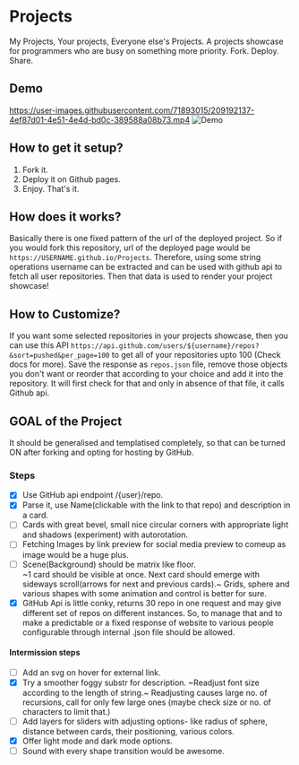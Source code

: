 # Projects
My Projects, Your projects, Everyone else's Projects. A projects showcase for programmers who are busy on something more priority. Fork. Deploy. Share.

## Demo
https://user-images.githubusercontent.com/71893015/209192137-4ef87d01-4e51-4e4d-bd0c-389588a08b73.mp4
![Demo](https://youtu.be/DcRUrq8FwfA)

## How to get it setup?
1. Fork it.
2. Deploy it on Github pages.
3. Enjoy. That's it.

## How does it works?
Basically there is one fixed pattern of the url of the deployed project. So if you would fork this repository, url of the deployed page would be `https://USERNAME.github.io/Projects`. Therefore, using some string operations username can be extracted and can be used with github api to fetch all user repositories. Then that data is used to render your project showcase!

## How to Customize?
If you want some selected repositories in your projects showcase, then you can use this API `https://api.github.com/users/${username}/repos?&sort=pushed&per_page=100` to get all of your repositories upto 100 (Check docs for more). Save the response as `repos.json` file, remove those objects you don't want or reorder that according to your choice and add it into the repository. It will first check for that and only in absence of that file, it calls Github api.

## GOAL of the Project
It should be generalised and templatised completely, so that can be turned ON after forking and opting for hosting by GitHub. 
 
### Steps
- [x] Use GitHub api endpoint /{user}/repo.
- [x] Parse it, use Name(clickable with the link to that repo) and description in a card.
- [ ] Cards with great bevel, small nice circular corners with appropriate light and shadows (experiment) with autorotation.
 - [ ] Fetching Images by link preview for social media preview to comeup as image would be a huge plus.
- [ ] Scene(Background) should be matrix like floor.  
 ~1 card should be visible at once. Next card should emerge with sideways scroll(arrows for next and previous cards).~ Grids, sphere and various shapes with some animation and control is better for sure.
- [x] GitHub Api is little conky, returns 30 repo in one request and may give different set of repos on different instances. So, to manage that and to make a predictable or a fixed response of website to various people configurable through internal .json file should be allowed.

#### Intermission steps
- [ ] Add an svg on hover for external link.
- [x] Try a smoother foggy substr for description.
~Readjust font size according to the length of string.~ Readjusting causes large no. of recursions, call for only few large ones (maybe check size or no. of characters to limit that.)
- [ ] Add layers for sliders with adjusting options- like radius of sphere, distance between cards, their positioning, various colors.
- [x] Offer light mode and dark mode options.
- [ ] Sound with every shape transition would be awesome.
